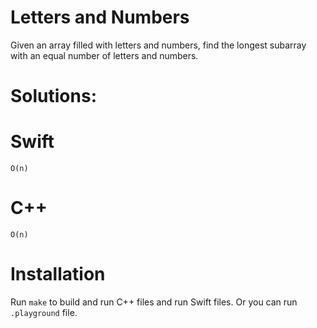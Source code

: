 # Letters and Numbers
Given an array filled with letters and numbers, find the longest subarray with an equal number of letters and numbers.

# Solutions:

# Swift
```
O(n)
```
# C++
```
O(n)
```

# Installation
Run `make` to build and run C++ files and run Swift files. Or you can run `.playground` file.
